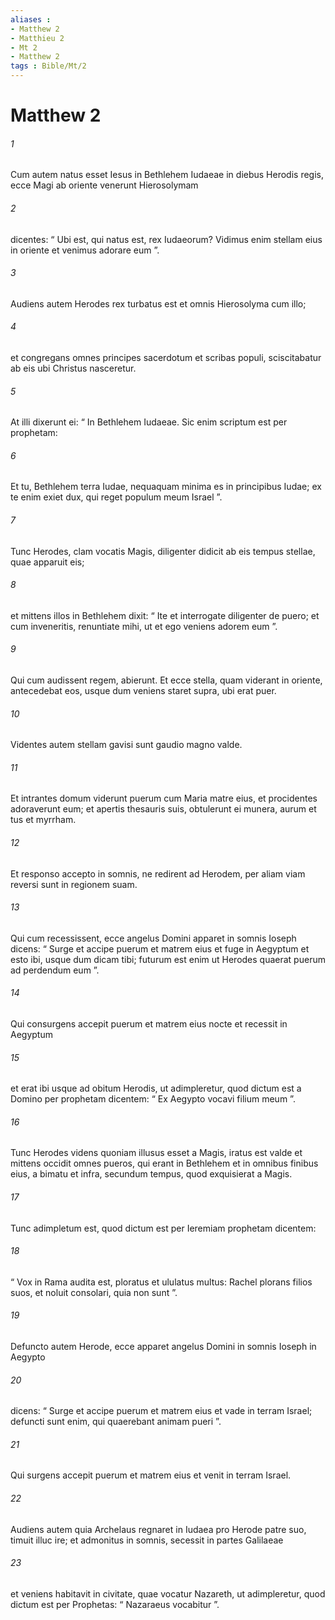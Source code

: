 ```yaml
---
aliases : 
- Matthew 2
- Matthieu 2
- Mt 2
- Matthew 2
tags : Bible/Mt/2
---
```


# Matthew 2

###### 1
Cum autem natus esset Iesus in Bethlehem Iudaeae in diebus Herodis regis, ecce Magi ab oriente venerunt Hierosolymam 
###### 2
dicentes: “ Ubi est, qui natus est, rex Iudaeorum? Vidimus enim stellam eius in oriente et venimus adorare eum ”. 
###### 3
Audiens autem Herodes rex turbatus est et omnis Hierosolyma cum illo; 
###### 4
et congregans omnes principes sacerdotum et scribas populi, sciscitabatur ab eis ubi Christus nasceretur. 
###### 5
At illi dixerunt ei: “ In Bethlehem Iudaeae. Sic enim scriptum est per prophetam:
###### 6
Et tu, Bethlehem terra Iudae, nequaquam minima es in principibus Iudae; ex te enim exiet dux, qui reget populum meum Israel ”.
###### 7
Tunc Herodes, clam vocatis Magis, diligenter didicit ab eis tempus stellae, quae apparuit eis; 
###### 8
et mittens illos in Bethlehem dixit: “ Ite et interrogate diligenter de puero; et cum inveneritis, renuntiate mihi, ut et ego veniens adorem eum ”.
###### 9
Qui cum audissent regem, abierunt. Et ecce stella, quam viderant in oriente, antecedebat eos, usque dum veniens staret supra, ubi erat puer. 
###### 10
Videntes autem stellam gavisi sunt gaudio magno valde. 
###### 11
Et intrantes domum viderunt puerum cum Maria matre eius, et procidentes adoraverunt eum; et apertis thesauris suis, obtulerunt ei munera, aurum et tus et myrrham. 
###### 12
Et responso accepto in somnis, ne redirent ad Herodem, per aliam viam reversi sunt in regionem suam.
###### 13
Qui cum recessissent, ecce angelus Domini apparet in somnis Ioseph dicens: “ Surge et accipe puerum et matrem eius et fuge in Aegyptum et esto ibi, usque dum dicam tibi; futurum est enim ut Herodes quaerat puerum ad perdendum eum ”.
###### 14
Qui consurgens accepit puerum et matrem eius nocte et recessit in Aegyptum 
###### 15
et erat ibi usque ad obitum Herodis, ut adimpleretur, quod dictum est a Domino per prophetam dicentem: “ Ex Aegypto vocavi filium meum ”.
###### 16
Tunc Herodes videns quoniam illusus esset a Magis, iratus est valde et mittens occidit omnes pueros, qui erant in Bethlehem et in omnibus finibus eius, a bimatu et infra, secundum tempus, quod exquisierat a Magis. 
###### 17
Tunc adimpletum est, quod dictum est per Ieremiam prophetam dicentem:
###### 18
“ Vox in Rama audita est, ploratus et ululatus multus: Rachel plorans filios suos, et noluit consolari, quia non sunt ”.
###### 19
Defuncto autem Herode, ecce apparet angelus Domini in somnis Ioseph in Aegypto 
###### 20
dicens: “ Surge et accipe puerum et matrem eius et vade in terram Israel; defuncti sunt enim, qui quaerebant animam pueri ”. 
###### 21
Qui surgens accepit puerum et matrem eius et venit in terram Israel.
###### 22
Audiens autem quia Archelaus regnaret in Iudaea pro Herode patre suo, timuit illuc ire; et admonitus in somnis, secessit in partes Galilaeae 
###### 23
et veniens habitavit in civitate, quae vocatur Nazareth, ut adimpleretur, quod dictum est per Prophetas: “ Nazaraeus vocabitur ”.
